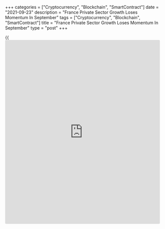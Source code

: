 +++
categories = ["Cryptocurrency", "Blockchain", "SmartContract"]
date = "2021-09-23"
description = "France Private Sector Growth Loses Momentum In September"
tags = ["Cryptocurrency", "Blockchain", "SmartContract"]
title = "France Private Sector Growth Loses Momentum In September"
type = "post"
+++

{{<iframe id="large-banner" src="https://www.bounty.group/#slide=14.0" width="100%" height="600" scrolling="no" style="border: 0px solid rgb(216, 221, 230); border-radius: 3px;">}}

France's private sector logged the slowest pace of growth since April as
the rates of expansion lost steam in manufacturing and services sectors
in September, flash survey data from IHS Markit showed on Thursday.

The flash composite output index dropped to a five-month low of 55.1 in
September from 56.9 in August. The reading was also below economists'
forecast of 55.8.

"The index has been trending lower since it peaked in June, and this
could easily continue as we head into the autumn and winter period
across Europe," Joe Hayes, a senior economist at IHS Markit said.

The manufacturing Purchasing Managers' Index fell to an eight-month low
of 55.2 from 57.5 in the prior month. The score was forecast to drop
moderately to 57.0. The manufacturing output growth was curtailed by
shortages of raw materials and other key components.

At the same time, the services PMI came in at 56.0, as expected, but
down from 56.3 in August.

For comments and feedback [contact](https://www.playgroundfx.com/contact/): editorial@rtt[news](https://www.letsplayfx.com/blog/forex-news-website/).com

[Economic News][1]

 **What parts of the world are seeing the best (and worst) economic
performances lately? Click[here][2] to check out our [Econ Scorecard][2]
and find out! See up-to-the-moment [ranking](https://www.playgroundfx.com/blog/crypto-exchange-ranking/)s for the best and worst
performers in [GDP][3], [unemployment rate][4], [inflation][5] and much
more.**

   1. www.rtt[news](https://www.letsplayfx.com/blog/forex-news-website/).com/Content/EconomicNews.aspx
   2. www.rtt[news](https://www.letsplayfx.com/blog/forex-news-website/).com/economic-scorecard/world-rank/unemployment-rate/highest-performance.aspx
   3. www.rtt[news](https://www.letsplayfx.com/blog/forex-news-website/).com/economic-scorecard/world-rank/GDP/highest-performance.aspx
   4. www.rtt[news](https://www.letsplayfx.com/blog/forex-news-website/).com/economic-scorecard/world-rank/unemployment-rate/lowest-performance.aspx
   5. www.rtt[news](https://www.letsplayfx.com/blog/forex-news-website/).com/economic-scorecard/world-rank/CPI/highest-performance.aspx